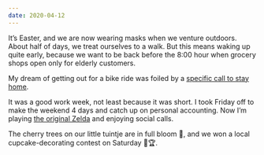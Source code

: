 ```yaml
---
date: 2020-04-12
---
```


It’s Easter, and we are now wearing masks when we venture outdoors. About half of days, we treat ourselves to a walk. But this means waking up quite early, because we want to be back before the 8:00 hour when grocery shops open only for elderly customers.

My dream of getting out for a bike ride was foiled by a [specific call to stay home](https://nltimes.nl/2020/04/10/top-cyclist-dumoulin-says-stay-home-biking-weekend).

It was a good work week, not least because it was short. I took Friday off to make the weekend 4 days and catch up on personal accounting. Now I’m playing [the original Zelda](https://www.zeldadungeon.net/wiki/The_Legend_of_Zelda) and enjoying social calls.

The cherry trees on our little tuintje are in full bloom 🌸, and we won a local cupcake-decorating contest on Saturday 🧁🏆.
